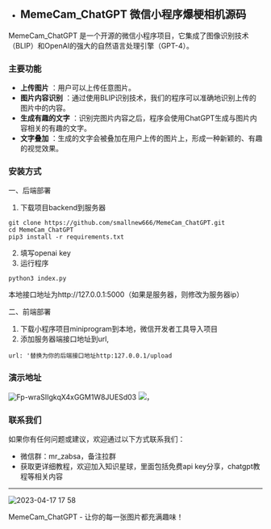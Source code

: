 - ## MemeCam_ChatGPT 微信小程序爆梗相机源码

MemeCam_ChatGPT 是一个开源的微信小程序项目，它集成了图像识别技术（BLIP）和OpenAI的强大的自然语言处理引擎（GPT-4）。
### 主要功能 
- **上传图片** ：用户可以上传任意图片。 
- **图片内容识别** ：通过使用BLIP识别技术，我们的程序可以准确地识别上传的图片中的内容。 
- **生成有趣的文字** ：识别完图片内容之后，程序会使用ChatGPT生成与图片内容相关的有趣的文字。 
- **文字叠加** ：生成的文字会被叠加在用户上传的图片上，形成一种新颖的、有趣的视觉效果。
### 安装方式
一、后端部署
1.  下载项目backend到服务器
```
git clone https://github.com/smallnew666/MemeCam_ChatGPT.git
cd MemeCam_ChatGPT
pip3 install -r requirements.txt
```
2.  填写openai key
3.  运行程序
```
python3 index.py
```
本地接口地址为http://127.0.0.1:5000（如果是服务器，则修改为服务器ip）

二、前端部署

1.  下载小程序项目miniprogram到本地，微信开发者工具导入项目
2.  添加服务器端接口地址到url,
```
url: '替换为你的后端接口地址http:127.0.0.1/upload
```

### 演示地址

![Fp-wraSIIgkqX4xGGM1W8JUESd03](https://github.com/smallnew666/MemeCam_ChatGPT/assets/24582880/c494ecbb-e931-46b3-8c1f-57d7c6f85af1)
![，](https://github.com/smallnew666/MemeCam_ChatGPT/assets/24582880/eea5d73c-de99-41a9-a92a-81a0376de5e6)


### 联系我们

如果你有任何问题或建议，欢迎通过以下方式联系我们： 
- 微信群：mr_zabsa，备注拉群
- 获取更详细教程，欢迎加入知识星球，里面包括免费api key分享，chatgpt教程等相关内容
----

![2023-04-17 17 58](https://user-images.githubusercontent.com/24582880/233049472-8a731396-933a-4401-a773-f0ed58cc7b13.jpg)

MemeCam_ChatGPT - 让你的每一张图片都充满趣味！
